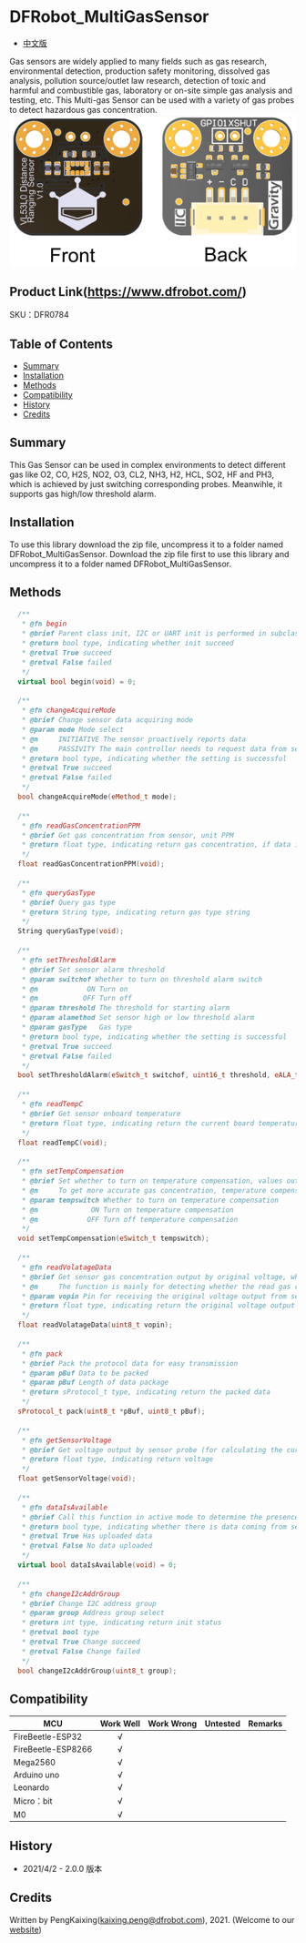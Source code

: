# DFRobot_MultiGasSensor
- [中文版](./README_CN.md)

Gas sensors are widely applied to many fields such as gas research, environmental detection, production safety monitoring, dissolved gas analysis, pollution source/outlet law research, detection of toxic and harmful and combustible gas, laboratory or on-site simple gas analysis and testing, etc. This Multi-gas Sensor can be used with a variety of gas probes to detect hazardous gas concentration.
![正反面svg效果图](./resources/images/DFR0784.png)

## Product Link(https://www.dfrobot.com/)

SKU：DFR0784

## Table of Contents

* [Summary](#summary)
* [Installation](#installation)
* [Methods](#methods)
* [Compatibility](#compatibility)
* [History](#history)
* [Credits](#credits)

## Summary

This Gas Sensor can be used in complex environments to detect different gas like O2, CO, H2S, 
NO2, O3, CL2, NH3, H2, HCL, SO2, HF and PH3, which is achieved by just switching corresponding probes.
Meanwihle, it supports gas high/low threshold alarm.

## Installation

To use this library download the zip file, uncompress it to a folder named DFRobot_MultiGasSensor.
Download the zip file first to use this library and uncompress it to a folder named DFRobot_MultiGasSensor.

## Methods

```C++
  /**
   * @fn begin
   * @brief Parent class init, I2C or UART init is performed in subclass function
   * @return bool type, indicating whether init succeed
   * @retval True succeed
   * @retval False failed
   */
  virtual bool begin(void) = 0;

  /**
   * @fn changeAcquireMode
   * @brief Change sensor data acquiring mode
   * @param mode Mode select
   * @n     INITIATIVE The sensor proactively reports data
   * @n     PASSIVITY The main controller needs to request data from sensor
   * @return bool type, indicating whether the setting is successful
   * @retval True succeed
   * @retval False failed
   */
  bool changeAcquireMode(eMethod_t mode);

  /**
   * @fn readGasConcentrationPPM
   * @brief Get gas concentration from sensor, unit PPM
   * @return float type, indicating return gas concentration, if data is transmitted normally, return gas concentration, otherwise, return 0.0
   */
  float readGasConcentrationPPM(void);

  /**
   * @fn queryGasType
   * @brief Query gas type
   * @return String type, indicating return gas type string
   */
  String queryGasType(void);

  /**
   * @fn setThresholdAlarm
   * @brief Set sensor alarm threshold
   * @param switchof Whether to turn on threshold alarm switch
   * @n            ON Turn on     
   * @n           OFF Turn off
   * @param threshold The threshold for starting alarm
   * @param alamethod Set sensor high or low threshold alarm
   * @param gasType   Gas type
   * @return bool type, indicating whether the setting is successful
   * @retval True succeed
   * @retval False failed
   */
  bool setThresholdAlarm(eSwitch_t switchof, uint16_t threshold, eALA_t alamethod, String gasType);

  /**
   * @fn readTempC
   * @brief Get sensor onboard temperature
   * @return float type, indicating return the current board temperature
   */
  float readTempC(void);

  /**
   * @fn setTempCompensation
   * @brief Set whether to turn on temperature compensation, values output by sensor under different temperatures are various.
   * @n     To get more accurate gas concentration, temperature compensation are necessary when calculating gas concentration.
   * @param tempswitch Whether to turn on temperature compensation
   * @n             ON Turn on temperature compensation
   * @n            OFF Turn off temperature compensation
   */
  void setTempCompensation(eSwitch_t tempswitch);

  /**
   * @fn readVolatageData
   * @brief Get sensor gas concentration output by original voltage, which is different from reading sensor register directly.
   * @n     The function is mainly for detecting whether the read gas concentration is right.
   * @param vopin Pin for receiving the original voltage output from sensor probe 
   * @return float type, indicating return the original voltage output of sensor gas concentration
   */
  float readVolatageData(uint8_t vopin);

  /**
   * @fn pack
   * @brief Pack the protocol data for easy transmission
   * @param pBuf Data to be packed
   * @param pBuf Length of data package  
   * @return sProtocol_t type, indicating return the packed data
   */
  sProtocol_t pack(uint8_t *pBuf, uint8_t pBuf);

  /**
   * @fn getSensorVoltage
   * @brief Get voltage output by sensor probe (for calculating the current gas concentration)
   * @return float type, indicating return voltage
   */
  float getSensorVoltage(void);

  /**
   * @fn dataIsAvailable
   * @brief Call this function in active mode to determine the presence of data on data line
   * @return bool type, indicating whether there is data coming from sensor
   * @retval True Has uploaded data
   * @retval False No data uploaded 
   */
  virtual bool dataIsAvailable(void) = 0;

  /**
   * @fn changeI2cAddrGroup
   * @brief Change I2C address group
   * @param group Address group select
   * @return int type, indicating return init status
   * @retval bool type
   * @retval True Change succeed
   * @retval False Change failed
   */
  bool changeI2cAddrGroup(uint8_t group);
```
## Compatibility

MCU                | Work Well | Work Wrong | Untested  | Remarks
------------------ | :----------: | :----------: | :---------: | -----
FireBeetle-ESP32  |      √       |             |            | 
FireBeetle-ESP8266|      √       |              |             | 
Mega2560  |      √       |             |            | 
Arduino uno |       √      |             |            | 
Leonardo  |      √       |              |             | 
Micro：bit  |      √       |              |             | 
M0  |      √       |              |             | 

## History

- 2021/4/2 - 2.0.0 版本

## Credits

Written by PengKaixing(kaixing.peng@dfrobot.com), 2021. (Welcome to our [website](https://www.dfrobot.com/))
